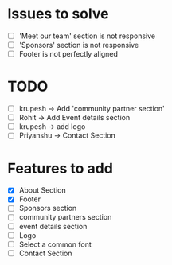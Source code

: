 # Issues to solve
- [ ] 'Meet our team' section is not responsive
- [ ] 'Sponsors' section is not responsive
- [ ] Footer is not perfectly aligned

# TODO
- [ ] krupesh -> Add 'community partner section'
- [ ] Rohit -> Add Event details section
- [ ] krupesh -> add logo
- [ ] Priyanshu -> Contact Section

# Features to add
- [x] About Section
- [x] Footer
- [ ] Sponsors section
- [ ] community partners section
- [ ] event details section
- [ ] Logo
- [ ] Select a common font
- [ ] Contact Section
